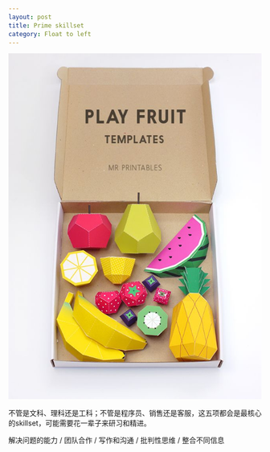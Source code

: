 ```yaml
---
layout: post
title: Prime skillset
category: Float to left
---
```


![set](/images/set.jpg "set")

不管是文科、理科还是工科；不管是程序员、销售还是客服，这五项都会是最核心的skillset，可能需要花一辈子来研习和精进。

解决问题的能力 / 团队合作 / 写作和沟通 / 批判性思维 / 整合不同信息

